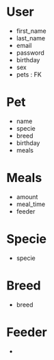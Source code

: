 # User

- first_name
- last_name
- email
- password
- birthday
- sex
- pets : FK

# Pet

- name
- specie
- breed
- birthday
- meals

# Meals

- amount
- meal_time
- feeder

# Specie

- specie

# Breed

- breed

# Feeder

-
